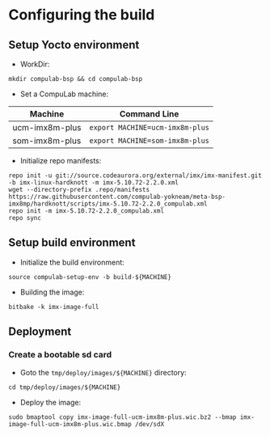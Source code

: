 # Configuring the build

## Setup Yocto environment

* WorkDir:
```
mkdir compulab-bsp && cd compulab-bsp
```
* Set a CompuLab machine:

| Machine | Command Line |
|---|---|
|ucm-imx8m-plus|```export MACHINE=ucm-imx8m-plus```|
|som-imx8m-plus|```export MACHINE=som-imx8m-plus```|

* Initialize repo manifests:
```
repo init -u git://source.codeaurora.org/external/imx/imx-manifest.git -b imx-linux-hardknott -m imx-5.10.72-2.2.0.xml
wget --directory-prefix .repo/manifests https://raw.githubusercontent.com/compulab-yokneam/meta-bsp-imx8mp/hardknott/scripts/imx-5.10.72-2.2.0_compulab.xml
repo init -m imx-5.10.72-2.2.0_compulab.xml
repo sync
```

## Setup build environment

* Initialize the build environment:
```
source compulab-setup-env -b build-${MACHINE}
```
* Building the image:
```
bitbake -k imx-image-full
```

## Deployment
### Create a bootable sd card

* Goto the `tmp/deploy/images/${MACHINE}` directory:
```
cd tmp/deploy/images/${MACHINE}
```

* Deploy the image:
```
sudo bmaptool copy imx-image-full-ucm-imx8m-plus.wic.bz2 --bmap imx-image-full-ucm-imx8m-plus.wic.bmap /dev/sdX
```
